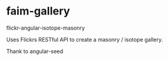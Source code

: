 faim-gallery
============

flickr-angular-isotope-masonry

Uses Flickrs RESTful API to create a masonry / isotope gallery.

Thank to angular-seed
